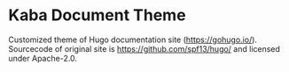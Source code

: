 # Kaba Document Theme

Customized theme of Hugo documentation site (https://gohugo.io/).
Sourcecode of original site is https://github.com/spf13/hugo/ and licensed under Apache-2.0.
